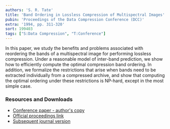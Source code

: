 ```yaml
---
authors: 'S. R. Tate'
title: 'Band Ordering in Lossless Compression of Multispectral Images'
pubin: 'Proceedings of the Data Compression Conference (DCC)'
extra: '1994, pp. 311-320'
sort: 199403
tags: ["S:Data Compression", "T:Conference"]
---
```


In this paper, we study the benefits and problems
associated with reordering the bands of a multispectral image for
performing lossless compression. Under a reasonable model of
inter-band prediction, we show how to efficiently compute the
optimal compression band ordering. In addition, we formalize the
restrictions that arise when bands need to be extracted individually
from a compressed archive, and show that computing the optimal
ordering under these restrictions is NP-hard, except in the most
simple case.

### Resources and Downloads

* [Conference paper - author's copy](/publications/1994-BandOrdering.pdf)
* [Official proceedings link](https://doi.org/10.1109/DCC.1994.305939)
* [Subsequent journal version](../1997bandorder)

